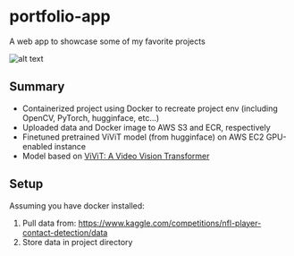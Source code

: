 portfolio-app
============
A web app to showcase some of my favorite projects

![alt text](https://github.com/markbotros1/action-recognition/blob/main/resources/example.gif)

Summary
-------
- Containerized project using Docker to recreate project env (including OpenCV, PyTorch, hugginface, etc...)
- Uploaded data and Docker image to AWS S3 and ECR, respectively 
- Finetuned pretrained ViViT model (from hugginface) on AWS EC2 GPU-enabled instance
- Model based on [ViViT: A Video Vision Transformer](https://arxiv.org/abs/2103.15691)

Setup
-----
Assuming you have docker installed:
1. Pull data from: https://www.kaggle.com/competitions/nfl-player-contact-detection/data
2. Store data in project directory
